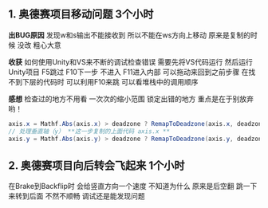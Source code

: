 
## 1. 奥德赛项目移动问题 3个小时

**出BUG原因**
发现w和s输出不能接收到 所以不能在ws方向上移动 
原来是复制的时候 没改 粗心大意

**收获**
如何使用Unity和VS来不断的调试检查错误 
需要先将VS代码运行 然后运行Unity项目
F5跳过 F10下一步 不进入 F11进入内部 可以拖动来回到之前步骤 
在找不到下层的代码时 可以利用F10来跳
可以看堆栈中的调用顺序

**感想**
检查过的地方不用看 一次次的缩小范围 锁定出错的地方
重点是在于别放弃哟！

``` c#
axis.x = Mathf.Abs(axis.x) > deadzone ? RemapToDeadzone(axis.x, deadzone) : 0;
// 处理垂直轴（y） **这一步复制的上面代码 axis.x **
axis.y = Mathf.Abs(axis.y) > deadzone ? RemapToDeadzone(axis.y, deadzone) : 0;
```

## 2. 奥德赛项目向后转会飞起来 1个小时
在Brake到Backflip时 会给竖直方向一个速度 不知道为什么 
原来是后空翻 跳一下来转到后面 不然不顺畅
调试还是能发现问题